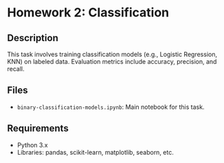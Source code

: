 ﻿# Homework 2: Classification

## Description
This task involves training classification models (e.g., Logistic Regression, KNN) on labeled data. Evaluation metrics include accuracy, precision, and recall.

## Files
- `binary-classification-models.ipynb`: Main notebook for this task.

## Requirements
- Python 3.x
- Libraries: pandas, scikit-learn, matplotlib, seaborn, etc.
